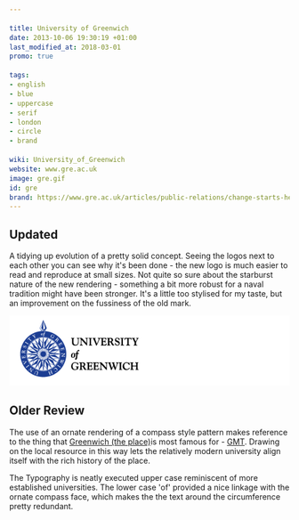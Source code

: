```yaml
---

title: University of Greenwich
date: 2013-10-06 19:30:19 +01:00
last_modified_at: 2018-03-01
promo: true

tags:
- english
- blue
- uppercase
- serif
- london
- circle
- brand

wiki: University_of_Greenwich
website: www.gre.ac.uk
image: gre.gif
id: gre
brand: https://www.gre.ac.uk/articles/public-relations/change-starts-here
---
```

## Updated

A tidying up evolution of a pretty solid concept. Seeing the logos next to each other you can see why it's been done - the new logo is much easier to
read and reproduce at small sizes. Not quite so sure about the starburst nature of the new rendering - something a bit more robust for a naval tradition might have been stronger. It's a little too stylised for my taste, but an improvement on the fussiness of the old mark.

![Old Logo](/images/unilogos/gre-old.gif)

## Older Review


The use of an ornate rendering of a compass style pattern makes reference to the thing that [Greenwich (the place)][wiki]is most famous for - [GMT][gmt]. Drawing on the local resource in this way lets the relatively modern university align itself with the rich history of the place.

The Typography is neatly executed upper case reminiscent of more established universities. The lower case 'of' provided a nice linkage with the ornate compass face, which makes the the text around the circumference pretty redundant.

[wiki]: http://en.wikipedia.org/wiki/Greenwich
[gmt]: http://en.wikipedia.org/wiki/Gmt